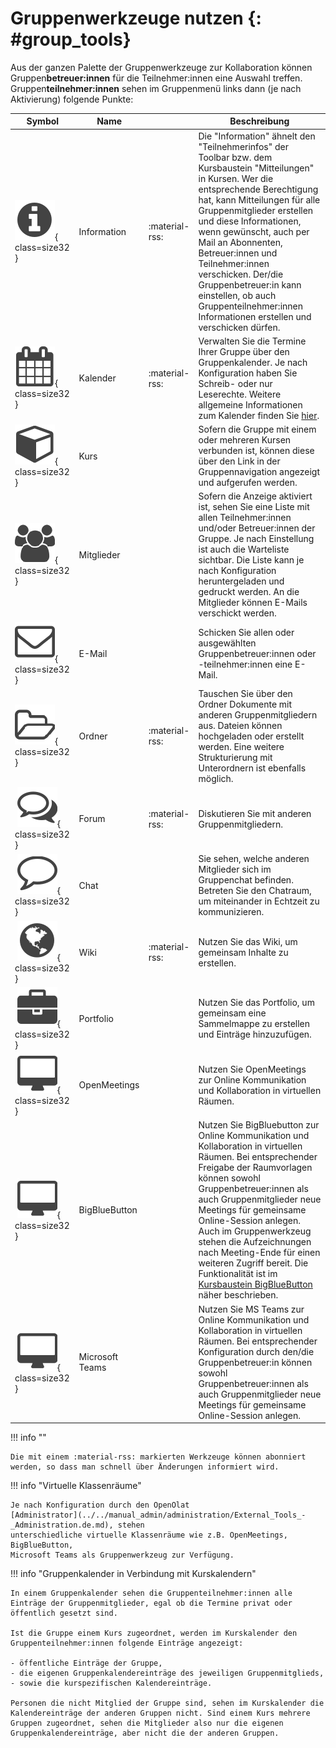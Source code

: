 # Gruppenwerkzeuge nutzen {: #group_tools}

Aus der ganzen Palette der Gruppenwerkzeuge zur Kollaboration können Gruppen**betreuer:innen** für die Teilnehmer:innen eine Auswahl treffen. Gruppen**teilnehmer:innen** sehen im Gruppenmenü links dann (je nach Aktivierung) folgende Punkte:



| Symbol | Name |   | Beschreibung |
| ------ | ---- | - | ------------ |
| ![](assets/infomessage.png){ class=size32 } | Information | :material-rss: | Die "Information" ähnelt den "Teilnehmerinfos" der Toolbar bzw. dem Kursbaustein "Mitteilungen" in Kursen. Wer die entsprechende Berechtigung hat, kann Mitteilungen für alle Gruppenmitglieder erstellen und diese Informationen, wenn gewünscht, auch per Mail an Abonnenten, Betreuer:innen und Teilnehmer:innen verschicken. Der/die Gruppenbetreuer:in kann einstellen, ob auch Gruppenteilnehmer:innen Informationen erstellen und verschicken dürfen. | 
| ![](assets/calendar.png){ class=size32 } | Kalender | :material-rss: | Verwalten Sie die Termine Ihrer Gruppe über den Gruppenkalender. Je nach Konfiguration haben Sie Schreib- oder nur Leserechte. Weitere allgemeine Informationen zum Kalender finden Sie [hier](../personal_menu/Calendar.de.md). | 
| ![](assets/course.png){ class=size32 }  | Kurs |  | Sofern die Gruppe mit einem oder mehreren Kursen verbunden ist, können diese über den Link in der Gruppennavigation angezeigt und  aufgerufen werden. |
| ![](assets/members.png){ class=size32 }  | Mitglieder |  | Sofern die Anzeige aktiviert ist, sehen Sie eine Liste mit allen Teilnehmer:innen und/oder Betreuer:innen der Gruppe. Je nach Einstellung ist auch die Warteliste sichtbar. Die Liste kann je nach Konfiguration heruntergeladen und gedruckt werden. An die Mitglieder können E-Mails verschickt werden. |
| ![](assets/contact.png){ class=size32 } | E-Mail |  | Schicken Sie allen oder ausgewählten Gruppenbetreuer:innen oder -teilnehmer:innen eine E-Mail. |
| ![](assets/folder.png){ class=size32 } | Ordner | :material-rss:  | Tauschen Sie über den Ordner Dokumente mit anderen Gruppenmitgliedern aus. Dateien können hochgeladen oder erstellt werden. Eine weitere Strukturierung mit Unterordnern ist ebenfalls möglich. |
| ![](assets/forum.png){ class=size32 } | Forum | :material-rss:  | Diskutieren Sie mit anderen Gruppenmitgliedern. |
| ![](assets/chat_icon.png){ class=size32 } | Chat |  | Sie sehen, welche anderen Mitglieder sich im Gruppenchat befinden. Betreten Sie den Chatraum, um miteinander in Echtzeit zu kommunizieren. |
| ![](assets/wiki.png){ class=size32 } | Wiki | :material-rss:  | Nutzen Sie das Wiki, um gemeinsam Inhalte zu erstellen. |
| ![](assets/portfolio_434343_64.png){ class=size32 } | Portfolio |  | Nutzen Sie das Portfolio, um gemeinsam eine Sammelmappe zu erstellen und Einträge hinzuzufügen. |
| ![](assets/openmeetings.png){ class=size32 } | OpenMeetings |  | Nutzen Sie OpenMeetings zur Online Kommunikation und Kollaboration in virtuellen Räumen. |
| ![](assets/openmeetings.png){ class=size32 } | BigBlueButton |  | Nutzen Sie BigBluebutton zur Online Kommunikation und Kollaboration in virtuellen Räumen. Bei entsprechender Freigabe der Raumvorlagen können sowohl Gruppenbetreuer:innen als auch Gruppenmitglieder neue Meetings für gemeinsame Online-Session anlegen. Auch im Gruppenwerkzeug stehen die Aufzeichnungen nach Meeting-Ende für einen weiteren Zugriff bereit. Die Funktionalität ist im [Kursbaustein BigBlueButton](../learningresources/Course_Element_BigBlueButton.de.md) näher beschrieben. |
| ![](assets/openmeetings.png){ class=size32 } | Microsoft Teams |  | Nutzen Sie MS Teams zur Online Kommunikation und Kollaboration in virtuellen Räumen. Bei entsprechender Konfiguration durch den/die Gruppenbetreuer:in können sowohl Gruppenbetreuer:innen als auch Gruppenmitglieder neue Meetings für gemeinsame Online-Session anlegen. |
  
!!! info ""

	Die mit einem :material-rss: markierten Werkzeuge können abonniert werden, so dass man schnell über Änderungen informiert wird.

!!! info "Virtuelle Klassenräume"

	Je nach Konfiguration durch den OpenOlat
	[Administrator](../../manual_admin/administration/External_Tools_-_Administration.de.md), stehen
	unterschiedliche virtuelle Klassenräume wie z.B. OpenMeetings, BigBlueButton,
	Microsoft Teams als Gruppenwerkzeug zur Verfügung.



!!! info "Gruppenkalender in Verbindung mit Kurskalendern" 
	
	In einem Gruppenkalender sehen die Gruppenteilnehmer:innen alle Einträge der Gruppenmitglieder, egal ob die Termine privat oder öffentlich gesetzt sind.
	
	Ist die Gruppe einem Kurs zugeordnet, werden im Kurskalender den Gruppenteilnehmer:innen folgende Einträge angezeigt:

	- öffentliche Einträge der Gruppe,
	- die eigenen Gruppenkalendereinträge des jeweiligen Gruppenmitglieds,
	- sowie die kurspezifischen Kalendereinträge. 
	
	Personen die nicht Mitglied der Gruppe sind, sehen im Kurskalender die Kalendereinträge der anderen Gruppen nicht. Sind einem Kurs mehrere Gruppen zugeordnet, sehen die Mitglieder also nur die eigenen Gruppenkalendereinträge, aber nicht die der anderen Gruppen.
